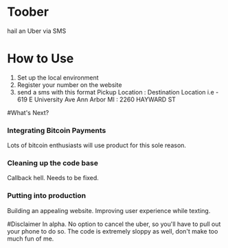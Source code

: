 # Toober
hail an Uber via SMS

# How to Use
1) Set up the local environment
2) Register your number on the website
3) send a sms with this format 
Pickup Location : Destination Location
i.e - 619 E University Ave Ann Arbor MI : 2260 HAYWARD ST

#What's Next?
### Integrating Bitcoin Payments 
Lots of bitcoin enthusiasts will use product for this sole reason. 

### Cleaning up the code base 
Callback hell. Needs to be fixed. 

### Putting into production 
Building an appealing website. Improving user experience while texting.

#Disclaimer
In alpha. No option to cancel the uber, so you'll have to pull out your phone to do so.
The code is extremely sloppy as well, don't make too much fun of me. 


